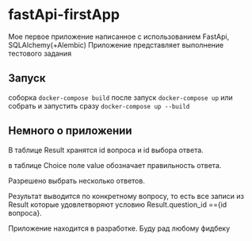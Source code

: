 # fastApi-firstApp
Мое первое приложение написанное с использованием FastApi, SQLAlchemy(+Alembic)
Приложение представляет выполнение тестового задания
## Запуск
соборка
`docker-compose build`
после запуск
`docker-compose up`
или собрать и запустить сразу
`docker-compose up --build`
## Немного о приложении
В таблице Result хранятся id вопроса и id выбора ответа.

в таблице Choice поле value обозначает правильность ответа.

Разрешено выбрать несколько ответов.

Результат выводится по конкретному вопросу, то есть все записи из Result которые удовлетворяют условию Result.question_id =={id вопроса}.

Приложение находится в разработке. Буду рад любому фидбеку
